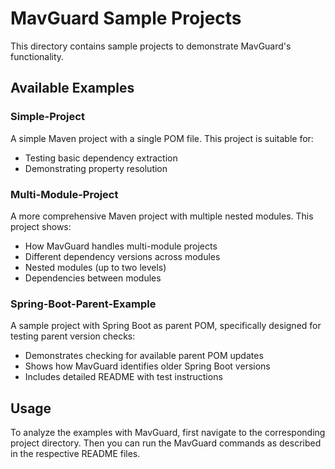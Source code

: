 # MavGuard Sample Projects

This directory contains sample projects to demonstrate MavGuard's functionality.

## Available Examples

### Simple-Project

A simple Maven project with a single POM file. This project is suitable for:
- Testing basic dependency extraction
- Demonstrating property resolution

### Multi-Module-Project

A more comprehensive Maven project with multiple nested modules. This project shows:
- How MavGuard handles multi-module projects
- Different dependency versions across modules
- Nested modules (up to two levels)
- Dependencies between modules

### Spring-Boot-Parent-Example

A sample project with Spring Boot as parent POM, specifically designed for testing parent version checks:
- Demonstrates checking for available parent POM updates
- Shows how MavGuard identifies older Spring Boot versions
- Includes detailed README with test instructions

## Usage

To analyze the examples with MavGuard, first navigate to the corresponding project directory. Then you can run the MavGuard commands as described in the respective README files.